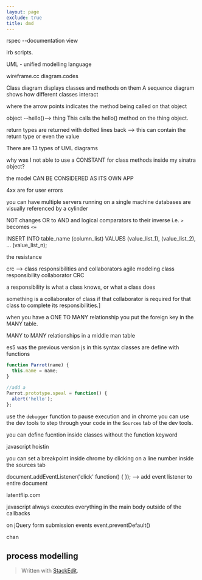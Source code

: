 ```yaml
---
layout: page
exclude: true
title: dmd
---
```


rspec --documentation view

irb scripts.

UML - unified modelling language

wireframe.cc
diagram.codes

Class diagram displays classes and methods on them
A sequence diagram shows how different classes interact

where the arrow points indicates the method being called on that object

object --hello()--> thing
This calls the hello() method on the thing object.

return types are returned with dotted lines back --> this can contain the return type or even the value

There are 13 types of UML diagrams


why was I not able to use a CONSTANT for class methods inside my sinatra object?

the model CAN BE CONSIDERED AS ITS OWN APP

4xx are for user errors

you can have multiple servers running on a single machine
databases are visually referenced by a cylinder


NOT changes OR to AND and logical comparators to their inverse i.e. `>` becomes `<=`

INSERT INTO table_name (column_list)
VALUES
    (value_list_1),
    (value_list_2),
    ...
    (value_list_n);

the resistance

crc --> class responsibilities and collaborators
agile modeling class responsibility collaborator CRC

a responsibility is what a class knows, or what a class does

something is a collaborator of class if that collaborator is required for that class to complete its responsibilities.]

when you have a ONE TO MANY relationship you put the foreign key in the MANY table.

MANY to MANY relationships in a middle man table

es5 was the previous version js
in this syntax classes are define with functions
```js
function Parrot(name) {
  this.name = name;
}

//add a 
Parrot.prototype.speal = function() {
  alert('hello');
};

```

use the `debugger` function to pause execution and in chrome you can use the dev tools to step through your code in the `Sources` tab of the dev tools.

you can define fucntion inside classes without the function keyword

javascript hoistin

you can set a breakpoint inside chrome by clicking on a line number inside the sources tab

document.addEventListener('click' function() { }); --> add event listener to entire document

latentflip.com

javascript always executes everything in the main body outside of the callbacks

on jQuery form submission events
event.preventDefault()

chan
## process modelling


> Written with [StackEdit](https://stackedit.io/).
<!--stackedit_data:
eyJoaXN0b3J5IjpbLTc5NTA1MzA3MiwtMTIxMzU0MDQ0MiwxMD
k0MTM0MTI0LC0xMTAwMjM3NDM3LC0xNzE5MTk1Mjc0LC0xODUx
MjI4ODIsMTM0NDUyMjE3OCwxNjY4Njc2ODQxLC0xOTI4MDgyOC
wxOTQxMjg1ODUzLC02MjY3MzgxNzMsLTE5ODc2MjkzNCwtMTY0
NDg0NzY5MCwtNjQ5NjIwMDMzLC0yMDg1MDUxOTcxLC0yMDM1OD
c5NDA2LC0xMTMyODQ2MTM3LDE4MDE1NzU3OTgsMTkxNjc5MTcy
NSwtMTA5NDcyMzk1MV19
-->